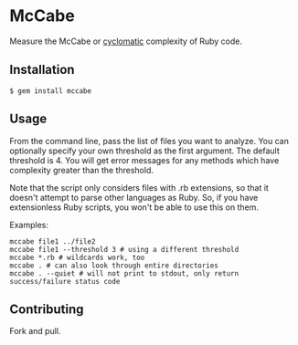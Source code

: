 # McCabe

Measure the McCabe or [cyclomatic](http://en.wikipedia.org/wiki/Cyclomatic_complexity)
complexity of Ruby code.

## Installation

```
$ gem install mccabe
```

## Usage

From the command line, pass the list of files you want to analyze. You can
optionally specify your own threshold as the first argument. The default
threshold is 4. You will get error messages for any methods which have
complexity greater than the threshold.

Note that the script only considers files with .rb extensions, so that it
doesn't attempt to parse other languages as Ruby. So, if you have
extensionless Ruby scripts, you won't be able to use this on them.

Examples:
```
mccabe file1 ../file2
mccabe file1 --threshold 3 # using a different threshold
mccabe *.rb # wildcards work, too
mccabe . # can also look through entire directories
mccabe . --quiet # will not print to stdout, only return success/failure status code
```

## Contributing

Fork and pull.
